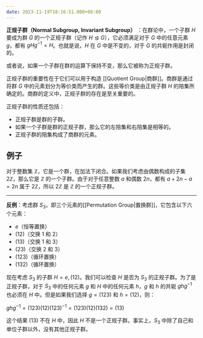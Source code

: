 ```yaml
---
date: 2023-11-19T18:16:51.000+08:00
---
```


**正规子群（Normal Subgroup, Invariant Subgroup）** ：在群论中，一个子群 $H$ 要成为群 $G$ 的一个正规子群（记作 $H \trianglelefteq G$），它必须满足对于 $G$ 中的任意元素 $g$，都有 $gHg^{-1} = H$。也就是说，$H$ 在 $G$ 中是不变的，对于 $G$ 的共轭作用是封闭的。

或者说，如果一个子群在群的运算下保持不变，那么它被称为正规子群。

正规子群的重要性在于它们可以用于构造 [[Quotient Group|商群]]。商群是通过将群 $G$ 中的元素划分为等价类而产生的群。这些等价类是由正规子群 $H$ 的陪集所确定的。商群的定义中，正规子群的存在是至关重要的。

正规子群的性质还包括：

- 正规子群是群的子群。
- 如果一个子群是群的正规子群，那么它的左陪集和右陪集是相等的。
- 正规子群的陪集构成了商群的元素。

## 例子

对于整数集 $\mathbb{Z}$，它是一个群，在加法下闭合。如果我们考虑由偶数构成的子集 $2\mathbb{Z}$，那么它是 $\mathbb{Z}$ 的一个子群。由于对于任意整数 $a$ 和偶数 $2n$，都有 $a+2n-a=2n$ 属于 $2\mathbb{Z}$，所以 $2\mathbb{Z}$ 是 $\mathbb{Z}$ 的一个正规子群。

---

**反例**：考虑群 $S_3$，即三个元素的[[Permutation Group|置换群]]，它包含以下六个元素：

- $e$（恒等置换）
- $(12)$（交换 1 和 2）
- $(13)$（交换 1 和 3）
- $(23)$（交换 2 和 3）
- $(123)$（循环置换）
- $(132)$（循环置换）

现在考虑 $S_3$ 的子群 $H = {e, (12)}$。我们可以检查 $H$ 是否为 $S_3$ 的正规子群。为了是正规子群，对于 $S_3$ 中的任何元素 $g$ 和 $H$ 中的任何元素 $h$，$g$ 和 $h$ 的共轭 $ghg^{-1}$ 也必须在 $H$ 中。但是如果我们选择 $g = (123)$ 和 $h = (12)$，则：

$ghg^{-1} = (123)(12)(123)^{-1} = (123)(12)(132) = (13)$

这个结果 $(13)$ 不在 $H$ 中，因此 $H$ 不是一个正规子群。事实上，$S_3$ 中除了自己和单位子群以外，没有其他正规子群。
